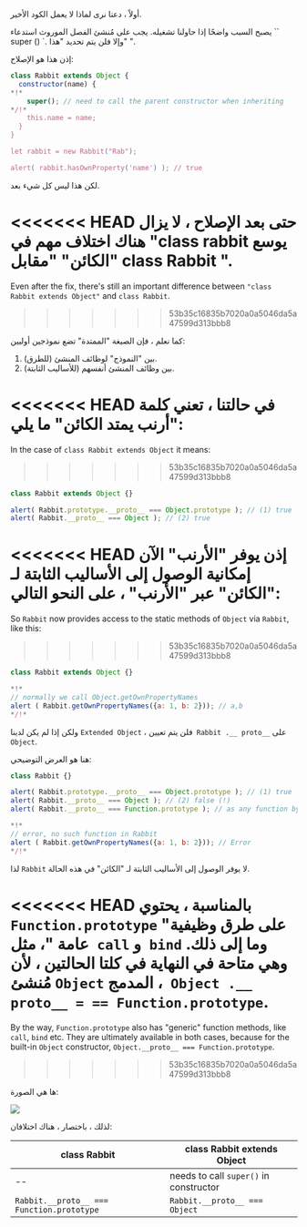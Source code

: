 أولاً ، دعنا نرى لماذا لا يعمل الكود الأخير.

يصبح السبب واضحًا إذا حاولنا تشغيله. يجب على مُنشئ الفصل الموروث استدعاء `` super () `. وإلا فلن يتم تحديد "هذا" ".

إذن هذا هو الإصلاح:

```js run
class Rabbit extends Object {
  constructor(name) {
*!*
    super(); // need to call the parent constructor when inheriting
*/!*
    this.name = name;
  }
}

let rabbit = new Rabbit("Rab");

alert( rabbit.hasOwnProperty('name') ); // true
```

لكن هذا ليس كل شيء بعد.

<<<<<<< HEAD
حتى بعد الإصلاح ، لا يزال هناك اختلاف مهم في "class rabbit يوسع الكائن" "مقابل" class Rabbit ".
=======
Even after the fix, there's still an important difference between `"class Rabbit extends Object"` and `class Rabbit`.
>>>>>>> 53b35c16835b7020a0a5046da5a47599d313bbb8

كما نعلم ، فإن الصيغة "الممتدة" تضع نموذجين أوليين:

1. بين "النموذج" لوظائف المنشئ (للطرق).
2. بين وظائف المنشئ أنفسهم (للأساليب الثابتة).

<<<<<<< HEAD
في حالتنا ، تعني كلمة "أرنب يمتد الكائن" ما يلي:
=======
In the case of `class Rabbit extends Object` it means:
>>>>>>> 53b35c16835b7020a0a5046da5a47599d313bbb8

```js run
class Rabbit extends Object {}

alert( Rabbit.prototype.__proto__ === Object.prototype ); // (1) true
alert( Rabbit.__proto__ === Object ); // (2) true
```

<<<<<<< HEAD
إذن يوفر "الأرنب" الآن إمكانية الوصول إلى الأساليب الثابتة لـ "الكائن" عبر "الأرنب" ، على النحو التالي:
=======
So `Rabbit` now provides access to the static methods of `Object` via `Rabbit`, like this:
>>>>>>> 53b35c16835b7020a0a5046da5a47599d313bbb8

```js run
class Rabbit extends Object {}

*!*
// normally we call Object.getOwnPropertyNames
alert ( Rabbit.getOwnPropertyNames({a: 1, b: 2})); // a,b
*/!*
```

ولكن إذا لم يكن لدينا `Extended Object` ، فلن يتم تعيين` Rabbit .__ proto__` على `Object`.

هنا هو العرض التوضيحي:

```js run
class Rabbit {}

alert( Rabbit.prototype.__proto__ === Object.prototype ); // (1) true
alert( Rabbit.__proto__ === Object ); // (2) false (!)
alert( Rabbit.__proto__ === Function.prototype ); // as any function by default

*!*
// error, no such function in Rabbit
alert ( Rabbit.getOwnPropertyNames({a: 1, b: 2})); // Error
*/!*
```

لذا `Rabbit` لا يوفر الوصول إلى الأساليب الثابتة لـ "الكائن" في هذه الحالة.

<<<<<<< HEAD
بالمناسبة ، يحتوي `Function.prototype` على طرق وظيفية" عامة "، مثل` call` و` bind` وما إلى ذلك. وهي متاحة في النهاية في كلتا الحالتين ، لأن مُنشئ `Object` المدمج ،` Object .__ proto__ = == Function.prototype`.
=======
By the way, `Function.prototype` also has "generic" function methods, like `call`, `bind` etc. They are ultimately available in both cases, because for the built-in `Object` constructor, `Object.__proto__ === Function.prototype`.
>>>>>>> 53b35c16835b7020a0a5046da5a47599d313bbb8

ها هي الصورة:

![](rabbit-extends-object.svg)

لذلك ، باختصار ، هناك اختلافان:

| class Rabbit | class Rabbit extends Object  |
|--------------|------------------------------|
| --             | needs to call `super()` in constructor |
| `Rabbit.__proto__ === Function.prototype` | `Rabbit.__proto__ === Object` |

